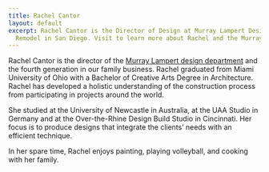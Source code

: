 ```yaml
---
title: Rachel Cantor
layout: default
excerpt: Rachel Cantor is the Director of Design at Murray Lampert Design, Build,
  Remodel in San Diego. Visit to learn more about Rachel and the Murray Lampert team.
---
```


Rachel Cantor is the director of the [Murray Lampert design department](/san-diego-home-design-services) and the fourth generation in our family business. Rachel graduated from Miami University of Ohio with a Bachelor of Creative Arts Degree in Architecture. Rachel has developed a holistic understanding of the construction process from participating in projects around the world.

She studied at the University of Newcastle in Australia, at the UAA Studio in Germany and at the Over-the-Rhine Design Build Studio in Cincinnati. Her focus is to produce designs that integrate the clients’ needs with an efficient technique.

In her spare time, Rachel enjoys painting, playing volleyball, and cooking with her family.
